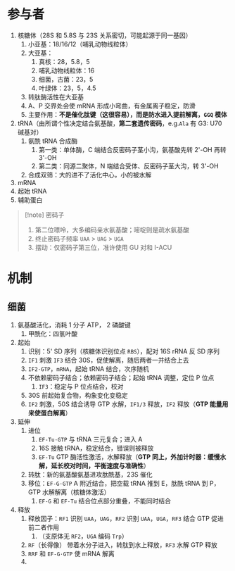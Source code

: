 # 参与者
1. 核糖体（28S 和 5.8S 与 23S 关系密切，可能起源于同一基因）
	1. 小亚基：18/16/12（哺乳动物线粒体）
	2. 大亚基：
		1. 真核：28，5.8，5
		2. 哺乳动物线粒体：16
		3. 细菌，古菌：23，5
		4. 叶绿体：23，5，4.5
	3. 转肽酶活性在大亚基
	4. A、P 交界处会使 mRNA 形成小弯曲，有金属离子稳定，防滑
	5. 主要作用：**不是催化肽键（这很容易），而是防水进入提前解离，`GGQ` 模体**
2. tRNA（由所谓个性决定结合氨基酸，**第二套遗传密码**，e.g.`Ala` 有 G3: U70 碱基对）
	1. 氨酰 tRNA 合成酶
		1. 第一类：单体酶，C 端结合反密码子茎小沟，氨基酸先转 2'-OH 再转 3'-OH
		2. 第二类：同源二聚体，N 端结合受体、反密码子茎大沟，转 3'-OH
	2. 合成双筛：大的进不了活化中心，小的被水解
3. mRNA
4. 起始 tRNA
5. 辅助蛋白

>[!note] 密码子
> 1. 第二位嘌呤，大多编码亲水氨基酸；嘧啶则是疏水氨基酸
> 2. 终止密码子频率 `UAA` > `UAG` > `UGA`
> 3. 摆动：仅密码子第三位，准许使用 GU 对和 I-ACU

# 机制
## 细菌
1. 氨基酸活化，消耗 1 分子 ATP， 2 磷酸键
	1. 甲酰化：四氢叶酸
2. 起始
	1. 识别：5' SD 序列（核糖体识别位点 `RBS`），配对 16S rRNA 反 SD 序列
	2. `IF1` 刺激 `IF3` 结合 30S，促使解离，随后两者一并结合上去
	3. `IF2⋅GTP`，`mRNA`，起始 tRNA 结合，次序随机
	4. 不依赖密码子结合；依赖密码子结合；起始 tRNA 调整，定位 P 位点
		1. `IF3`：稳定与 P 位点结合，校对
	5. 30S 前起始复合物，构象变化变稳定
	6. `IF2` 刺激，50S 结合诱导 GTP 水解，`IF1/3` 释放，`IF2` 释放（**GTP 能量用来使蛋白解离**）
3. 延伸
	1. 进位
		1. `EF-Tu⋅GTP` 与 tRNA 三元复合；进入 A
		2. 16S 接触 tRNA，稳定结合，错误则被释放
		3. `EF-Tu` GTP 酶活性激活，水解释放（**GTP 同上，外加计时器：缓慢水解，延长校对时间，平衡速度与准确性**）
	2. 转肽：新的氨基酸氨基进攻肽酰基，23S 催化
	3. 移位：`EF-G⋅GTP` A 附近结合，把空载 tRNA 推到 E，肽酰 tRNA 到 P，GTP 水解解离（核糖体激活）
		1. `EF-G` 和 `EF-Tu` 结合位点部分重叠，不能同时结合
4. 释放
	1. 释放因子：`RF1` 识别 `UAA`，`UAG`，`RF2` 识别 `UAA`，`UGA`，`RF3` 结合 GTP 促进前二者作用
		1. （支原体无 `RF2`，`UGA` 编码 `Trp`）
	2. `RF`（长得像） 带着水分子进入，转肽到水上释放，`RF3` 水解 GTP 释放
	3. `RRF` 和 `EF-G⋅GTP` 使 mRNA 解离
	4. 
	
	

